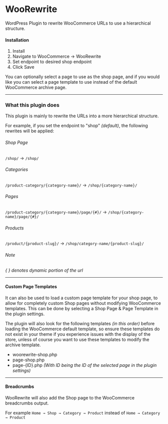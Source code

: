 # WooRewrite
 
WordPress Plugin to rewrite WooCommerce URLs to use a hierarchical structure.

#### Installation
1. Install
2. Navigate to WooCommerce → WooRewrite
3. Set endpoint to desired shop endpoint
4. Click Save

You can optionally select a page to use as the shop page, and if you would like you can select a page template to use instead of the default WooCommerce archive page.

--- 

### What this plugin does

This plugin is mainly to rewrite the URLs into a more hierarchical structure.

For example, if you set the endpoint to "shop" *(default)*, the following rewrites will be applied:

###### Shop Page
`/shop/` → `/shop/`

###### Categories
`/product-category/{category-name}/` → `/shop/{category-name}/`

###### Pages
`/product-category/{category-name}/page/{#}/` → `/shop/{category-name}/page/{#}/`

###### Products
`/product/{product-slug}/` → `/shop/category-name/{product-slug}/`


###### Note
*{ } denotes dynamic portion of the url*

---

#### Custom Page Templates
It can also be used to load a custom page template for your shop page, to allow for completely custom Shop pages without modifying WooCommerce templates.
This can be done by selecting a Shop Page & Page Template in the plugin settings.

The plugin will also look for the following templates *(in this order)* before loading the WooCommerce default template, so ensure these templates do not exist in your theme if you experience issues with the display of the store, unless of course you want to use these templates to modify the archive template.
- woorewrite-shop.php
- page-shop.php
- page-{ID}.php *(With ID being the ID of the selected page in the plugin settings)*

--- 

#### Breadcrumbs
WooRewrite will also add the Shop page to the WooCommerce breadcrumbs output.

For example `Home → Shop → Category → Product`
instead of `Home → Category → Product`
